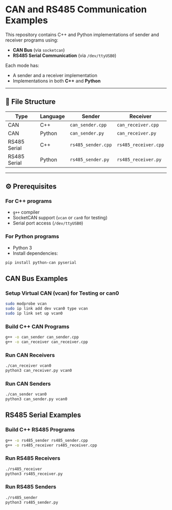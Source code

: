 # CAN and RS485 Communication Examples

This repository contains C++ and Python implementations of sender and receiver programs using:

- **CAN Bus** (via `socketcan`)
- **RS485 Serial Communication** (via `/dev/ttyUSB0`)

Each mode has:
- A sender and a receiver implementation
- Implementations in both **C++** and **Python**

---

## 📁 File Structure

| Type          | Language | Sender                | Receiver                |
|---------------|----------|-----------------------|-------------------------|
| CAN           | C++      | `can_sender.cpp`      | `can_receiver.cpp`      |
| CAN           | Python   | `can_sender.py`       | `can_receiver.py`       |
| RS485 Serial  | C++      | `rs485_sender.cpp`    | `rs485_receiver.cpp`    |
| RS485 Serial  | Python   | `rs485_sender.py`     | `rs485_receiver.py`     |

---

## ⚙️ Prerequisites

### For C++ programs
- `g++` compiler
- SocketCAN support (`vcan` or `can0` for testing)
- Serial port access (`/dev/ttyUSB0`)

### For Python programs
- Python 3
- Install dependencies:

```bash
pip install python-can pyserial
```

## CAN Bus Examples
### Setup Virtual CAN (vcan) for Testing or can0
```bash
sudo modprobe vcan
sudo ip link add dev vcan0 type vcan
sudo ip link set up vcan0
```
### Build C++ CAN Programs
```bash
g++ -o can_sender can_sender.cpp
g++ -o can_receiver can_receiver.cpp
```
### Run CAN Receivers
```bash
./can_receiver vcan0
python3 can_receiver.py vcan0
```
### Run CAN Senders
```bash
./can_sender vcan0
python3 can_sender.py vcan0
```

## RS485 Serial Examples
### Build C++ RS485 Programs
```bash
g++ -o rs485_sender rs485_sender.cpp
g++ -o rs485_receiver rs485_receiver.cpp
```
###  Run RS485 Receivers
```bash
./rs485_receiver
python3 rs485_receiver.py
```
###  Run RS485 Senders
```bash
./rs485_sender
python3 rs485_sender.py
```


